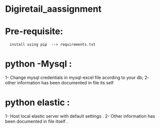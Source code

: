 # Digiretail_aassignment

# Pre-requisite:
      install using pip  --> requirements.txt
# python -Mysql :
   1- Change mysql credentials in mysql-excel file acording to your db;
   2- other information  has been  documented in file its self 
# python elastic :
   1- Host local elastic server with default settings .
   2- Other information has been documented  in file itself .
